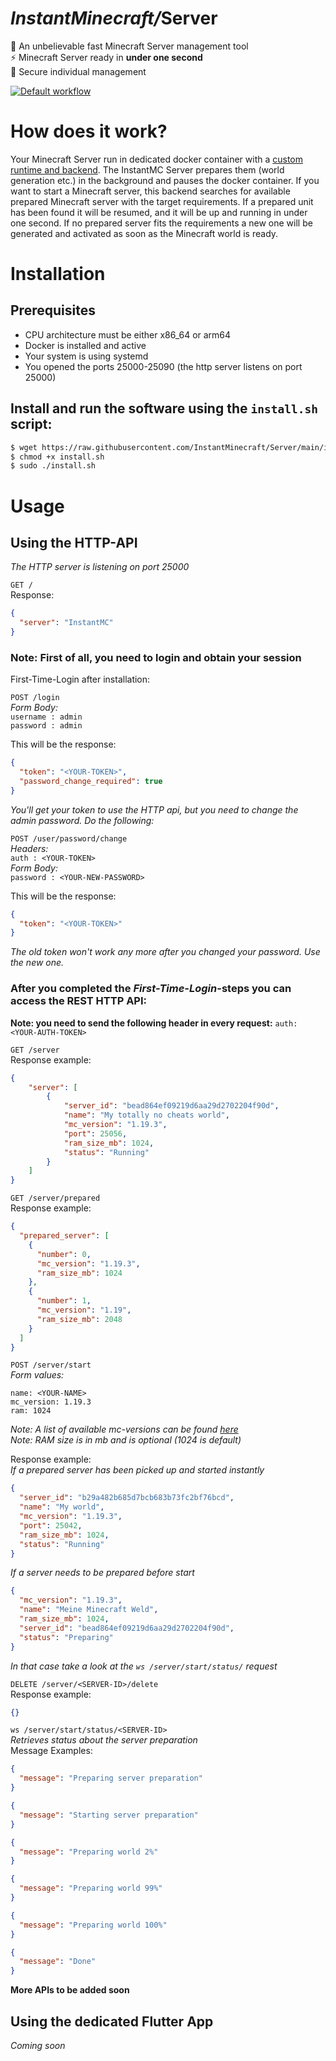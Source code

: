 # _InstantMinecraft/_**Server**

🚀 An unbelievable fast Minecraft Server management tool \
⚡ Minecraft Server ready in **under one second** \
🔐 Secure individual management

[![Default workflow](https://github.com/InstantMinecraft/Server/actions/workflows/test.yaml/badge.svg)](https://github.com/InstantMinecraft/Server/actions/workflows/workflow.yaml)

# How does it work?
Your Minecraft Server run in dedicated docker container with a [custom runtime and backend](https://github.com/InstantMC/Client).
The InstantMC Server prepares them (world generation etc.) in the background and pauses the docker container. If you want to start a Minecraft server, this backend searches for available prepared Minecraft server with the target requirements. If a prepared unit has been found it will be resumed, and it will be up and running in under one second.
If no prepared server fits the requirements a new one will be generated and activated as soon as the Minecraft world is ready.

# Installation
## Prerequisites
- CPU architecture must be either x86_64 or arm64
- Docker is installed and active
- Your system is using systemd
- You opened the ports 25000-25090 (the http server listens on port 25000)
## Install and run the software using the ``install.sh`` script:
```bash
$ wget https://raw.githubusercontent.com/InstantMinecraft/Server/main/install.sh -O install.sh
$ chmod +x install.sh
$ sudo ./install.sh
```

# Usage
## Using the HTTP-API
_The HTTP server is listening on port 25000_

`GET /` \
Response:
````json
{
  "server": "InstantMC"
}
````

### Note: First of all, you need to login and obtain your session
First-Time-Login after installation:

`POST /login` \
_Form Body:_ \
`username : admin`\
`password : admin`

This will be the response:
```json
{
  "token": "<YOUR-TOKEN>",
  "password_change_required": true
}
```
_You'll get your token to use the HTTP api, but you need to change the admin password. Do the following:_

`POST /user/password/change` \
_Headers:_ \
`auth : <YOUR-TOKEN>`\
_Form Body:_ \
`password : <YOUR-NEW-PASSWORD>`

This will be the response:
```json
{
  "token": "<YOUR-TOKEN>"
}
```
_The old token won't work any more after you changed your password. Use the new one._

### After you completed the _First-Time-Login_-steps you can access the REST HTTP API:
**Note: you need to send the following header in every request:** `auth: <YOUR-AUTH-TOKEN>`

`GET /server` \
Response example:
````json
{
    "server": [
        {
            "server_id": "bead864ef09219d6aa29d2702204f90d",
            "name": "My totally no cheats world",
            "mc_version": "1.19.3",
            "port": 25056,
            "ram_size_mb": 1024,
            "status": "Running"
        }
    ]
}
````


`GET /server/prepared` \
Response example:
````json
{
  "prepared_server": [
    {
      "number": 0,
      "mc_version": "1.19.3",
      "ram_size_mb": 1024
    },
    {
      "number": 1,
      "mc_version": "1.19",
      "ram_size_mb": 2048
    }
  ]
}
````

`POST /server/start` \
_Form values:_
```
name: <YOUR-NAME>
mc_version: 1.19.3
ram: 1024
```
_Note: A list of available mc-versions can be found [here](https://github.com/InstantMinecraft/Server/blob/faab69f5ca42bb4d7dec472e0e42a9eeca7f1724/pkg/config/mccontainer.go#L16)_ \
_Note: RAM size is in mb and is optional (1024 is default)_

Response example: \
_If a prepared server has been picked up and started instantly_
````json
{
  "server_id": "b29a482b685d7bcb683b73fc2bf76bcd",
  "name": "My world",
  "mc_version": "1.19.3",
  "port": 25042,
  "ram_size_mb": 1024,
  "status": "Running"
}
````
_If a server needs to be prepared before start_
````json
{
  "mc_version": "1.19.3",
  "name": "Meine Minecraft Weld",
  "ram_size_mb": 1024,
  "server_id": "bead864ef09219d6aa29d2702204f90d",
  "status": "Preparing"
}
````
_In that case take a look at the `ws /server/start/status/` request_


`DELETE /server/<SERVER-ID>/delete` \
Response example:
````json
{}
````

`ws /server/start/status/<SERVER-ID>` \
_Retrieves status about the server preparation_ \
Message Examples:
````json
{
  "message": "Preparing server preparation"
}
````
````json
{
  "message": "Starting server preparation"
}
````
````json
{
  "message": "Preparing world 2%"
}
````
````json
{
  "message": "Preparing world 99%"
}
````
````json
{
  "message": "Preparing world 100%"
}
````
````json
{
  "message": "Done"
}
````

**More APIs to be added soon**


## Using the dedicated Flutter App
_Coming soon_